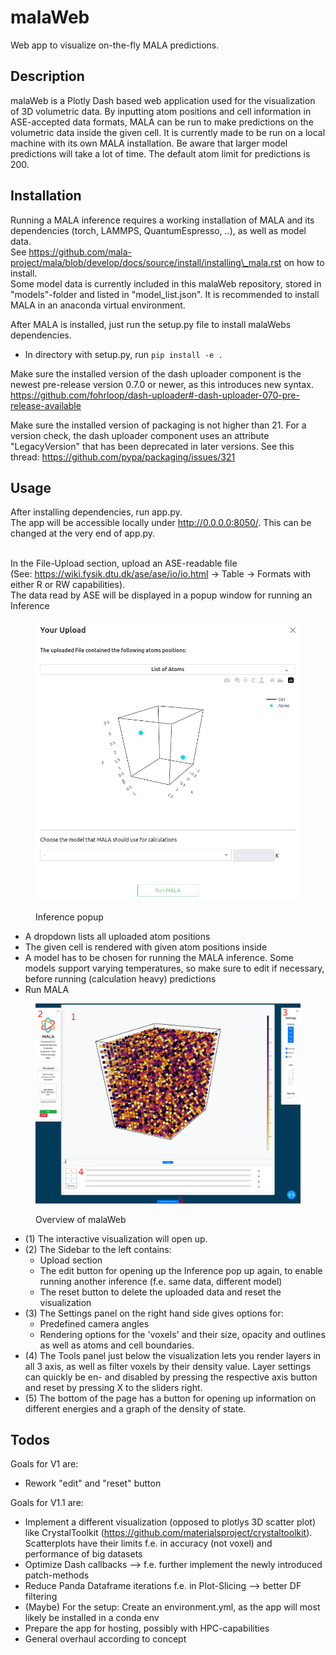# malaWeb

Web app to visualize on-the-fly MALA predictions.

## Description

malaWeb is a Plotly Dash based web application used for the visualization of 3D volumetric data. By inputting atom positions and cell information in ASE-accepted data formats, MALA can be run to make predictions on the volumetric data inside the given cell. It is currently made to be run on a local machine with its own MALA installation. Be aware that larger model predictions will take a lot of time. The default atom limit for predictions is 200.

## Installation

Running a MALA inference requires a working installation of MALA and its dependencies (torch, LAMMPS, QuantumEspresso, ..), as well as model data.\
See https://github.com/mala-project/mala/blob/develop/docs/source/install/installing\_mala.rst on how to install.\
Some model data is currently included in this malaWeb repository, stored in "models"-folder and listed in "model\_list.json". It is recommended to install MALA in an anaconda virtual environment.

After MALA is installed, just run the setup.py file to install malaWebs dependencies.

* In directory with setup.py, run `pip install -e .`

Make sure the installed version of the dash uploader component is the newest pre-release version 0.7.0 or newer, as this introduces new syntax. https://github.com/fohrloop/dash-uploader#-dash-uploader-070-pre-release-available

Make sure the installed version of packaging is not higher than 21. For a version check, the dash uploader component uses an attribute "LegacyVersion" that has been deprecated in later versions. See this thread: https://github.com/pypa/packaging/issues/321

## Usage

After installing dependencies, run app.py.\
The app will be accessible locally under http://0.0.0.0:8050/. This can be changed at the very end of app.py.

\
In the File-Upload section, upload an ASE-readable file\
(See: https://wiki.fysik.dtu.dk/ase/ase/io/io.html -> Table -> Formats with either R or RW capabilities).\
The data read by ASE will be displayed in a popup window for running an Inference

<figure><img src="src/assets/inference-popup.png" alt=""><figcaption><p>Inference popup</p></figcaption></figure>

* A dropdown lists all uploaded atom positions
* The given cell is rendered with given atom positions inside
* A model has to be chosen for running the MALA inference. Some models support varying temperatures, so make sure to edit if necessary, before running (calculation heavy) predictions
* Run MALA



<figure><img src="src/assets/webapp-overview.png" alt=""><figcaption><p>Overview of malaWeb</p></figcaption></figure>

* (1) The interactive visualization will open up.
* (2) The Sidebar to the left contains:
  * Upload section
  * The edit button for opening up the Inference pop up again, to enable running another inference (f.e. same data, different model)
  * The reset button to delete the uploaded data and reset the visualization
* (3) The Settings panel on the right hand side gives options for:
  * &#x20;Predefined camera angles
  * Rendering options for the 'voxels' and their size, opacity and outlines as well as atoms and cell boundaries.
* (4) The Tools panel just below the visualization lets you render layers in all 3 axis, as well as filter voxels by their density value. Layer settings can quickly be en- and disabled by pressing the respective axis button and reset by pressing X to the sliders right.
* (5) The bottom of the page has a button for opening up information on different energies and a graph of the density of state.

## Todos

Goals for V1 are:

* Rework "edit" and "reset" button

Goals for V1.1 are:

* Implement a different visualization (opposed to plotlys 3D scatter plot) like CrystalToolkit (https://github.com/materialsproject/crystaltoolkit). Scatterplots have their limits f.e. in accuracy (not voxel) and performance of big datasets
* Optimize Dash callbacks --> f.e. further implement the newly introduced patch-methods
* Reduce Panda Dataframe iterations f.e. in Plot-Slicing --> better DF filtering
* (Maybe) For the setup: Create an environment.yml, as the app will most likely be installed in a conda env
* Prepare the app for hosting, possibly with HPC-capabilities
* General overhaul according to concept
